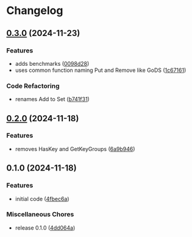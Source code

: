 # Changelog

## [0.3.0](https://github.com/aeimer/go-multikeymap/compare/v0.2.0...v0.3.0) (2024-11-23)


### Features

* adds benchmarks ([0098d28](https://github.com/aeimer/go-multikeymap/commit/0098d28992171bc5102c09b62c9bd66be347068b))
* uses common function naming Put and Remove like GoDS ([1c67161](https://github.com/aeimer/go-multikeymap/commit/1c67161e543b97316d15c2b964e8583492bf74a1))


### Code Refactoring

* renames Add to Set ([b741f31](https://github.com/aeimer/go-multikeymap/commit/b741f31b9e2bfaa9eea5988498331b1867acad7c))

## [0.2.0](https://github.com/aeimer/go-multikeymap/compare/v0.1.0...v0.2.0) (2024-11-18)


### Features

* removes HasKey and GetKeyGroups ([6a9b946](https://github.com/aeimer/go-multikeymap/commit/6a9b946b180a29e97739529443dc813777624c34))

## 0.1.0 (2024-11-18)


### Features

* initial code ([4fbec6a](https://github.com/aeimer/go-multikeymap/commit/4fbec6a452938ae31cf2cf22734b406950c92826))


### Miscellaneous Chores

* release 0.1.0 ([4dd064a](https://github.com/aeimer/go-multikeymap/commit/4dd064a84b3b3e1073ab812f9cf105d10fe05e40))
